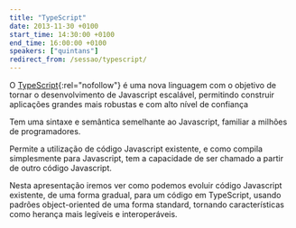 ```yaml
---
title: "TypeScript"
date: 2013-11-30 +0100
start_time: 14:30:00 +0100
end_time: 16:00:00 +0100
speakers: ["quintans"]
redirect_from: /sessao/typescript/
---
```

O [TypeScript][1]{:rel="nofollow"} é uma nova linguagem com o objetivo de tornar o desenvolvimento de Javascript escalável, permitindo construir aplicações grandes mais robustas e com alto nível de confiança

Tem uma sintaxe e semântica semelhante ao Javascript, familiar a milhões de programadores.

Permite a utilização de código Javascript existente, e como compila simplesmente para Javascript, tem a capacidade de ser chamado a partir de outro código Javascript.

Nesta apresentação iremos ver como podemos evoluir código Javascript existente, de uma forma gradual, para um código em TypeScript, usando padrões object-oriented de uma forma standard, tornando características como herança mais legíveis e interoperáveis.

[1]: http://www.typescriptlang.org

